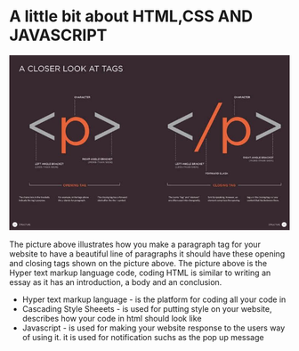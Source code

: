 # A little bit about HTML,CSS AND JAVASCRIPT

![A picture of the paragraph tag](paragraph.png.jpg)

<p> The picture above illustrates how you make a paragraph tag for your website to have a beautiful line of paragraphs it should have these opening
and closing tags shown on the picture above. The picture above is the Hyper text markup language code, coding HTML is similar to writing an essay as
  it has an introduction, a body and an conclusion.  </p>

* Hyper text markup language - is the platform for coding all your code in
* Cascading Style Sheeets - is used for putting style on your website, describes how your code in html should look like
* Javascript - is used for making your website response to the users way of using it. it is used for notification suchs as the pop up message

